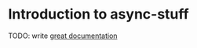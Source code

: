 # Introduction to async-stuff

TODO: write [great documentation](http://jacobian.org/writing/great-documentation/what-to-write/)
